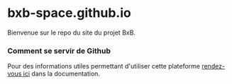 # bxb-space.github.io
Bienvenue sur le repo du site du projet BxB.


### Comment se servir de Github
Pour des informations utiles permettant d'utiliser cette plateforme [rendez-vous ici](/documentation/github-workflow.md) dans la documentation.
